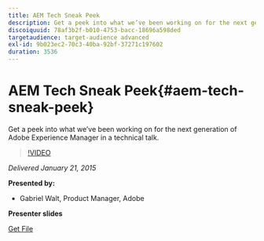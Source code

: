 ```yaml
---
title: AEM Tech Sneak Peek
description: Get a peek into what we’ve been working on for the next generation of Adobe Experience Manager in a technical talk.
discoiquuid: 78af3b2f-b010-4753-bacc-18696a598ded
targetaudience: target-audience advanced
exl-id: 9b023ec2-70c3-40ba-92bf-37271c197602
duration: 3536
---
```

# AEM Tech Sneak Peek{#aem-tech-sneak-peek}

Get a peek into what we’ve been working on for the next generation of Adobe Experience Manager in a technical talk.

>[!VIDEO](https://video.tv.adobe.com/v/19384/?quality=9)

*Delivered January 21, 2015*

**Presented by:**

* Gabriel Walt, Product Manager, Adobe

**Presenter slides**

[Get File](assets/aem-technical-sneak-peek.pdf)
<!--
[Get back to the Overview](https://helpx.adobe.com/experience-manager/kt/eseminars/gems/aem-index.html)
-->
